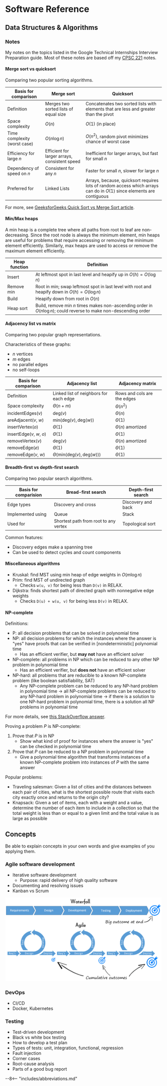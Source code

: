 # Software Reference

## Data Structures & Algorithms

### Notes

My notes on the topics listed in the Google Technical Internships Interview Preparation guide.
Most of these notes are based off my [CPSC 221](https://courses.students.ubc.ca/cs/courseschedule?pname=subjarea&tname=subj-course&dept=CPSC&course=221)
notes.

#### Merge sort vs quicksort

Comparing two popular sorting algorithms.

| Basis for comparison         | Merge sort                                    | Quicksort                                                                                                             |
| ---------------------------- | --------------------------------------------- | --------------------------------------------------------------------------------------------------------------------- |
| Definition                   | Merges two sorted lists of equal size         | Concatenates two sorted lists with elements that are less and greater than the pivot                                  |
| Space complexity             | $O(n)$                                        | $O(1)$ (in place)                                                                                                     |
| Time complexity (worst case) | $O(n\log n)$                                  | $O(n^2)$, random pivot minimizes chance of worst case                                                                 |
| Efficiency for large $n$     | Efficient for larger arrays, consistent speed | Inefficient for larger arrays, but fast for small $n$                                                                 |
| Dependency of speed on $n$   | Consistent for any $n$                        | Faster for small $n$, slower for large $n$                                                                            |
| Preferred for                | Linked Lists                                  | Arrays, because, quicksort requires lots of random access which arrays can do in $O(1)$ since elements are contiguous |

For more, see [GeeksforGeeks Quick Sort vs Merge Sort article](https://www.geeksforgeeks.org/quick-sort-vs-merge-sort/).

#### Min/Max heaps

A min heap is a complete tree where all paths from root to leaf are non-decreasing.
Since the root node is always the minimum element, min heaps are useful for problems that require accessing or removing
the minimum element efficiently. Similarly, max heaps are used to access or remove the maximum element efficiently.

| Heap function | Definition                                                                                                        |
| ------------- | ----------------------------------------------------------------------------------------------------------------- |
| Insert        | At leftmost spot in last level and heapify up in $O(h)=O(\log n)$                                                 |
| Remove min    | Root in min; swap leftmost spot in last level with root and heapify down in $O(h)=O(\log n)$                      |
| Build         | Heapify down from root in $O(n)$                                                                                  |
| Heap sort     | Build, remove min $n$ times makes non-ascending order in $O(n\log n)$; could reverse to make non-descending order |

#### Adjacency list vs matrix

Comparing two popular graph representations.

Characteristics of these graphs:

- $n$ vertices
- $m$ edges
- no parallel edges
- no self-loops

| Basis for comparison      | Adjacency list                                     | Adjacency matrix            |
| ------------------------- | -------------------------------------------------- | --------------------------- |
| Definition                | Linked list of neighbors for each edge             | Rows and cols are the edges |
| Space complexity          | $\Theta(n+m)$                                      | $\Theta(n^2)$               |
| incidentEdges($v$)        | $\text{deg}(v)$                                    | $\Theta(n)$                 |
| areAdjacent($v$, $w$)     | $\text{min}(\text{deg}(v), \text{deg}(w))$         | $\Theta(1)$                 |
| insertVertex($o$)         | $\Theta(1)$                                        | $\Theta(n)$ amortized       |
| insertEdge($v$, $w$, $o$) | $\Theta(1)$                                        | $\Theta(1)$                 |
| removeVertex($v$)         | $\text{deg}(v)$                                    | $\Theta(n)$ amortized       |
| removeEdge($e$)           | $\Theta(1)$                                        | $\Theta(1)$                 |
| removeEdge($v$, $w$)      | $\Theta(\text{min}(\text{deg}(v), \text{deg}(w)))$ | $\Theta(1)$                 |

#### Breadth-first vs depth-first search

Comparing two popular search algorithms.

| Basis for comparision | Bread-first search                    | Depth-first search |
| --------------------- | ------------------------------------- | ------------------ |
| Edge types            | Discovery and cross                   | Discovery and back |
| Implemented using     | Queue                                 | Stack              |
| Used for              | Shortest path from root to any vertex | Topological sort   |

Common features:

- Discovery edges make a spanning tree
- Can be used to detect cycles and count components

#### Miscellaneous algorithms

- Kruskal: find MST using min heap of edge weights in $O(m\log n)$
- Prim: find MST of undirected graph
    - Checks `w(u, v)` for being less than `D(v)` in RELAX.
- Dijkstra: finds shortest path of directed graph with nonnegative edge weights
    - Checks `D(u) + w(u, v)` for being less `D(v)` in RELAX.

#### NP-complete

Definitions:

- P: all decision problems that can be solved in polynomial time
- NP: all decision problems for which the instances where the answer is "yes" have proofs that can be verified in
  [nondeterministic] polynomial time
    - Has an efficient verifier, but **may not** have an efficient solver
- NP-complete: all problems in NP which can be reduced to any other NP problem in polynomial time
    - Has an efficient verifier, but **does not** have an efficient solver
- NP-hard: all problems that are reducible to a known NP-complete problem (like boolean satisfiability, SAT)
    - Any NP-complete problem can be reduced to any NP-hard problem in polynomial time ->
      all NP-complete problems can be reduced to any NP-hard problem in polynomial time ->
      if there is a solution to one NP-hard problem in polynomial time, there is a solution all NP problems in
      polynomial time

For more details, see [this StackOverflow answer](https://stackoverflow.com/a/1857342).

Proving a problem $P$ is NP-complete:

1. Prove that $P$ is in NP
    - Show what kind of proof for instances where the answer is "yes" can be checked in polynomial time
2. Prove that $P$ can be reduced to a NP problem in polynomial time
    - Give a polynomial time algorithm that transforms instances of a known NP-complete problem into instances of $P$
      with the same answer

Popular problems:

- Traveling salesman: Given a list of cities and the distances between each pair of cities,
  what is the shortest possible route that visits each city exactly once and returns to the origin city?
- Knapsack: Given a set of items, each with a weight and a value,
  determine the number of each item to include in a collection so that the total weight is less than or equal to
  a given limit and the total value is as large as possible

## Concepts

Be able to explain concepts in your own words and give examples of you applying them.

### Agile software development

- Iterative software development
    - Purpose: rapid delivery of high quality software
- Documenting and resolving issues
- Kanban vs Scrum

![Agile vs Waterfall Development](../../assets/agile_vs_waterfall.png)

### DevOps

- CI/CD
- Docker, Kubernetes

### Testing

- Test-driven development
- Black vs white box testing
- How to develop a test plan
- Types of tests: unit, integration, functional, regression
- Fault injection
- Corner cases
- Root-cause analysis
- Parts of a good bug report

--8<-- "includes/abbreviations.md"
